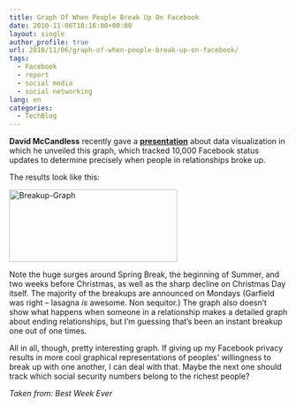 ```yaml
---
title: Graph Of When People Break Up On Facebook
date: 2010-11-06T18:16:00+00:00
layout: single
author_profile: true
url: 2010/11/06/graph-of-when-people-break-up-on-facebook/
tags:
  - Facebook
  - report
  - social media
  - social networking
lang: en
categories: 
  - TechBlog
---
```

**David McCandless** recently gave a **[presentation](http://mathiasmikkelsen.com/2010/10/amazing-facts-about-facebook-and-breakups/)** about data visualization in which he unveiled this graph, which tracked 10,000 Facebook status updates to determine precisely when people in relationships broke up.

The results look like this:

[<img title="Breakup-Graph" border="0" alt="Breakup-Graph" src="http://lh3.ggpht.com/_vaUVXcmC3OI/TNWUhQTojQI/AAAAAAAADGI/ChpFWQSx-g0/Breakup-Graph_thumb.jpg?imgmax=800" width="304" height="131" />](http://lh6.ggpht.com/_vaUVXcmC3OI/TNWUf46p9bI/AAAAAAAADGE/_WJ8bTIPYZo/s1600-h/Breakup-Graph%5B2%5D.jpg)

Note the huge surges around Spring Break, the beginning of Summer, and two weeks before Christmas, as well as the sharp decline on Christmas Day itself. The majority of the breakups are announced on Mondays (Garfield was right – lasagna _is_ awesome. Non sequitor.) The graph also doesn’t show what happens when someone in a relationship makes a detailed graph about ending relationships, but I’m guessing that’s been an instant breakup one out of one times.

All in all, though, pretty interesting graph. If giving up my Facebook privacy results in more cool graphical representations of peoples’ willingness to break up with one another, I can deal with that. Maybe the next one should track which social security numbers belong to the richest people?

_Taken from: Best Week Ever_